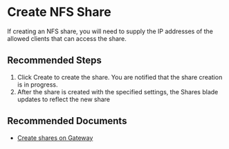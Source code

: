 <properties
  pagetitle="Create NFS Share"
  service=""
  resource=""
  ms.author="hadhand"
  selfhelptype="Generic"
  supporttopicids="32745312"
  productpesids="17315"
  cloudenvironments="public, fairfax, mooncake, blackforest, ussec, usnat"
  articleid="28cbb43b-6200-49bb-a026-0e2584ca6923"
  ownershipid="StorageMediaEdge_AzureStack_Edge" />
# Create NFS Share

If creating an NFS share, you will need to supply the IP addresses of the allowed clients that can access the share.

## **Recommended Steps**

1.	Click Create to create the share. You are notified that the share creation is in progress. 
2.	After the share is created with the specified settings, the Shares blade updates to reflect the new share

## **Recommended Documents**

* [Create shares on Gateway](https://docs.microsoft.com/azure/databox-online/data-box-gateway-manage-shares)
